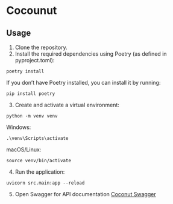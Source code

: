 # Cocounut

## Usage

1. Clone the repository.
2. Install the required dependencies using Poetry (as defined in pyproject.toml):

```
poetry install
```

If you don’t have Poetry installed, you can install it by running:

```
pip install poetry
```

3. Create and activate a virtual environment:

```
python -m venv venv
```

Windows:

```
.\venv\Scripts\activate
```

macOS/Linux:

```
source venv/bin/activate
```

4. Run the application:

```
uvicorn src.main:app --reload
```

5. Open Swagger for API documentation
   [Coconut Swagger](http://127.0.0.1:8000/docs)
